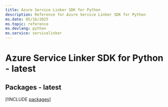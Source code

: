 ```yaml
---
title: Azure Service Linker SDK for Python
description: Reference for Azure Service Linker SDK for Python
ms.date: 05/16/2025
ms.topic: reference
ms.devlang: python
ms.service: servicelinker
---
```

# Azure Service Linker SDK for Python - latest
## Packages - latest
[!INCLUDE [packages](service-linker-index.md)]